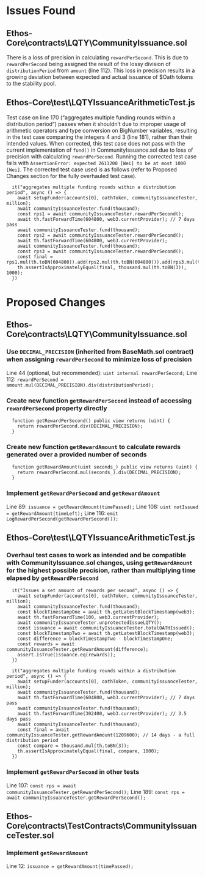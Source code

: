 # Issues Found
## Ethos-Core\contracts\LQTY\CommunityIssuance.sol
There is a loss of precision in calculating `rewardPerSecond`. This is due to `rewardPerSecond` being assigned the result of the lossy division of `distributionPeriod` from `amount` (line 112). This loss in precision results in a growing deviation between expected and actual issuance of $Oath tokens to the stability pool.
## Ethos-Core\test\LQTYIssuanceArithmeticTest.js
Test case on line 170 (“aggregates multiple funding rounds within a distribution period”) passes when it shouldn’t due to improper usage of arithmetic operators and type conversion on BigNumber variables, resulting in the test case comparing the integers 4 and 3 (line 181), rather than their intended values. When corrected, this test case does not pass with the current implementation of `fund()` in CommunityIssuance.sol due to loss of precision with calculating `rewardPerSecond`. Running the corrected test case fails with `AssertionError: expected 2611200 [Wei] to be at most 1000 [Wei]`. The corrected test case used is as follows (refer to Proposed Changes section for the fully overhauled test case).
```
  it("aggregates multiple funding rounds within a distribution period", async () => {
    await setupFunder(accounts[0], oathToken, communityIssuanceTester, million);
    await communityIssuanceTester.fund(thousand);
    const rps1 = await communityIssuanceTester.rewardPerSecond();
    await th.fastForwardTime(604800, web3.currentProvider); // 7 days pass
    await communityIssuanceTester.fund(thousand);
    const rps2 = await communityIssuanceTester.rewardPerSecond();
    await th.fastForwardTime(604800, web3.currentProvider);
    await communityIssuanceTester.fund(thousand);
    const rps3 = await communityIssuanceTester.rewardPerSecond();
    const final = rps1.mul(th.toBN(604800)).add(rps2.mul(th.toBN(604800))).add(rps3.mul(th.toBN(604800)));
    th.assertIsApproximatelyEqual(final, thousand.mul(th.toBN(3)), 1000);
  })
```
# Proposed Changes
## Ethos-Core\contracts\LQTY\CommunityIssuance.sol
### Use `DECIMAL_PRECISION` (inherited from BaseMath.sol contract) when assigning `rewardPerSecond` to minimize loss of precision
Line 44 (optional, but recommended): `uint internal rewardPerSecond;`
Line 112: `rewardPerSecond = amount.mul(DECIMAL_PRECISION).div(distributionPeriod);`

### Create new function `getRewardPerSecond` instead of accessing `rewardPerSecond` property directly
```
  function getRewardPerSecond() public view returns (uint) {
    return rewardPerSecond.div(DECIMAL_PRECISION);
  }
```
### Create new function `getRewardAmount` to calculate rewards generated over a provided number of seconds
```
  function getRewardAmount(uint seconds_) public view returns (uint) {
    return rewardPerSecond.mul(seconds_).div(DECIMAL_PRECISION);
  }
```
### Implement `getRewardPerSecond` and `getRewardAmount`
Line 89: `issuance = getRewardAmount(timePassed);`
Line 108: `uint notIssued = getRewardAmount(timeLeft);`
Line 116: `emit LogRewardPerSecond(getRewardPerSecond());`
## Ethos-Core\test\LQTYIssuanceArithmeticTest.js
### Overhaul test cases to work as intended and be compatible with CommunityIssuance.sol changes, using `getRewardAmount` for the highest possible precision, rather than multiplying time elapsed by `getRewardPerSecond`
```
  it("Issues a set amount of rewards per second", async () => {
    await setupFunder(accounts[0], oathToken, communityIssuanceTester, million);
    await communityIssuanceTester.fund(thousand);
    const blockTimestampOne = await th.getLatestBlockTimestamp(web3);
    await th.fastForwardTime(100, web3.currentProvider);
    await communityIssuanceTester.unprotectedIssueLQTY();
    const issuance = await communityIssuanceTester.totalOATHIssued();
    const blockTimestampTwo = await th.getLatestBlockTimestamp(web3);
    const difference = blockTimestampTwo - blockTimestampOne;
    const rewards = await communityIssuanceTester.getRewardAmount(difference);
    assert.isTrue(issuance.eq(rewards));
  })
```
```
  it("aggregates multiple funding rounds within a distribution period", async () => {
    await setupFunder(accounts[0], oathToken, communityIssuanceTester, million);
    await communityIssuanceTester.fund(thousand);
    await th.fastForwardTime(604800, web3.currentProvider); // 7 days pass
    await communityIssuanceTester.fund(thousand);
    await th.fastForwardTime(302400, web3.currentProvider); // 3.5 days pass
    await communityIssuanceTester.fund(thousand);
    const final = await communityIssuanceTester.getRewardAmount(1209600); // 14 days - a full distribution period
    const compare = thousand.mul(th.toBN(3));
    th.assertIsApproximatelyEqual(final, compare, 1000);
  })
```
### Implement `getRewardPerSecond` in other tests
Line 107: `const rps = await communityIssuanceTester.getRewardPerSecond();`
Line 189: `const rps = await communityIssuanceTester.getRewardPerSecond();`
## Ethos-Core\contracts\TestContracts\CommunityIssuanceTester.sol
### Implement `getRewardAmount`
Line 12: `issuance = getRewardAmount(timePassed);`